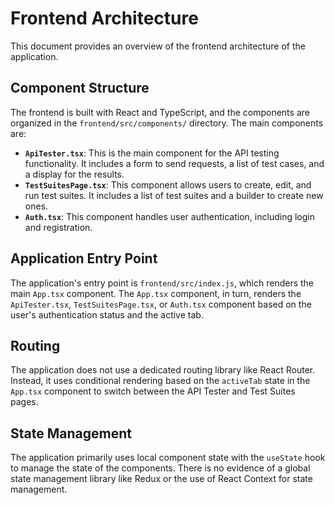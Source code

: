 # Frontend Architecture

This document provides an overview of the frontend architecture of the application.

## Component Structure

The frontend is built with React and TypeScript, and the components are organized in the `frontend/src/components/` directory. The main components are:

- **`ApiTester.tsx`**: This is the main component for the API testing functionality. It includes a form to send requests, a list of test cases, and a display for the results.
- **`TestSuitesPage.tsx`**: This component allows users to create, edit, and run test suites. It includes a list of test suites and a builder to create new ones.
- **`Auth.tsx`**: This component handles user authentication, including login and registration.

## Application Entry Point

The application's entry point is `frontend/src/index.js`, which renders the main `App.tsx` component. The `App.tsx` component, in turn, renders the `ApiTester.tsx`, `TestSuitesPage.tsx`, or `Auth.tsx` component based on the user's authentication status and the active tab.

## Routing

The application does not use a dedicated routing library like React Router. Instead, it uses conditional rendering based on the `activeTab` state in the `App.tsx` component to switch between the API Tester and Test Suites pages.

## State Management

The application primarily uses local component state with the `useState` hook to manage the state of the components. There is no evidence of a global state management library like Redux or the use of React Context for state management.